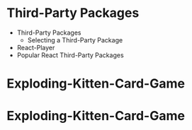 # Third-Party Packages

- Third-Party Packages
  - Selecting a Third-Party Package
- React-Player
- Popular React Third-Party Packages
# Exploding-Kitten-Card-Game
# Exploding-Kitten-Card-Game
